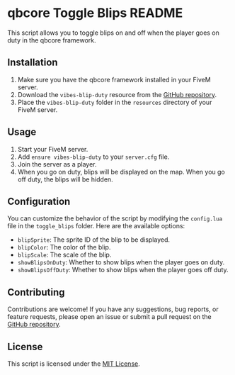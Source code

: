 # qbcore Toggle Blips README

This script allows you to toggle blips on and off when the player goes on duty in the qbcore framework.

## Installation

1. Make sure you have the qbcore framework installed in your FiveM server.
2. Download the `vibes-blip-duty` resource from the [GitHub repository](https://github.com/your-repository-link).
3. Place the `vibes-blip-duty` folder in the `resources` directory of your FiveM server.

## Usage

1. Start your FiveM server.
2. Add `ensure vibes-blip-duty` to your `server.cfg` file.
3. Join the server as a player.
4. When you go on duty, blips will be displayed on the map. When you go off duty, the blips will be hidden.

## Configuration

You can customize the behavior of the script by modifying the `config.lua` file in the `toggle_blips` folder. Here are the available options:

- `blipSprite`: The sprite ID of the blip to be displayed.
- `blipColor`: The color of the blip.
- `blipScale`: The scale of the blip.
- `showBlipsOnDuty`: Whether to show blips when the player goes on duty.
- `showBlipsOffDuty`: Whether to show blips when the player goes off duty.

## Contributing

Contributions are welcome! If you have any suggestions, bug reports, or feature requests, please open an issue or submit a pull request on the [GitHub repository](https://github.com/your-repository-link).

## License

This script is licensed under the [MIT License](https://opensource.org/licenses/MIT).
